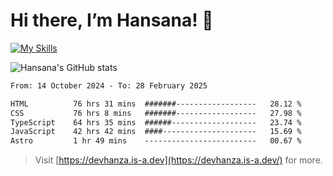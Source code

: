 # Hi there, I’m Hansana! 👋
[![My Skills](https://skillicons.dev/icons?i=js,ts,react,angular,nodejs,py,wordpress)](https://hansana.is-a.dev)

![Hansana's GitHub stats](https://github-readme-stats.vercel.app/api?username=DevHanza\&hide=issues\&show_icons=true&theme=dark)

<!--START_SECTION:waka-->

```txt
From: 14 October 2024 - To: 28 February 2025

HTML          76 hrs 31 mins  #######------------------   28.12 %
CSS           76 hrs 8 mins   #######------------------   27.98 %
TypeScript    64 hrs 35 mins  ######-------------------   23.74 %
JavaScript    42 hrs 42 mins  ####---------------------   15.69 %
Astro         1 hr 49 mins    -------------------------   00.67 %
```

<!--END_SECTION:waka-->

> Visit [https://devhanza.is-a.dev](https://devhanza.is-a.dev/) for more.
